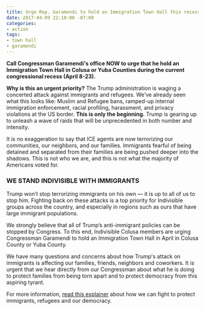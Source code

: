 ```yaml
---
title: Urge Rep. Garamendi to hold an Immigration Town Hall this recess
date: 2017-04-09 22:18:00 -07:00
categories:
- action
tags:
- town hall
- garamendi
---
```


**Call Congressman Garamendi's office NOW to urge that he hold an Immigration Town Hall in Colusa or Yuba Counties during the current congressional recess (April 8-23).**

**Why is this an urgent priority?** The Trump administration is waging a concerted attack against immigrants and refugees. We’ve already seen what this looks like: Muslim and Refugee bans, ramped-up internal immigration enforcement, racial profiling, harassment, and privacy violations at the US border. **This is only the beginning.** Trump is gearing up to unleash a wave of raids that will be unprecedented in both number and intensity.

It is no exaggeration to say that ICE agents are now terrorizing our communities, our neighbors, and our families. Immigrants fearful of being detained and separated from their families are being pushed deeper into the shadows. This is not who we are, and this is not what the majority of Americans voted for.

### WE STAND INDIVISIBLE WITH IMMIGRANTS

Trump won’t stop terrorizing immigrants on his own — it is up to all of us to stop him. Fighting back on these attacks is a top priority for Indivisible groups across the country, and especially in regions such as ours that have large immigrant populations. 

We strongly believe that all of Trump’s anti-immigrant policies can be stopped by Congress. To this end, Indivisible Colusa members are urging Congressman Garamendi to hold an Immigration Town Hall in April in Colusa County or Yuba County. 

We have many questions and concerns about how Trump's attack on immigrants is affecting our families, friends, neighbors and coworkers. It is urgent that we hear directly from our Congressman about what he is doing to protect families from being torn apart and to protect democracy from this aspiring tyrant. 

For more information, [read this explainer](https://www.indivisibleguide.com/resource/response-to-immigration-raids-and-other-attacks-against-immigrants-and-refugees/) about how we can fight to protect immigrants, refugees and our democracy.
